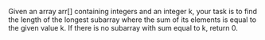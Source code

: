 Given an array arr[] containing integers and an integer k, your task is to find the length of the longest subarray where the sum of its elements is equal to the given value k. 
If there is no subarray with sum equal to k, return 0.
